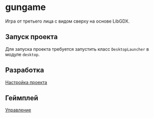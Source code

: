 # gungame

Игра от третьего лица с видом сверху на основе LibGDX.

## Запуск проекта
Для запуска проекта требуется запустить класс `DesktopLauncher` в модуле `desktop`.

## Разработка
[Настройка проекта](docs/dev/startup.md)

## Геймплей
[Управление](docs/play/controls.md)

